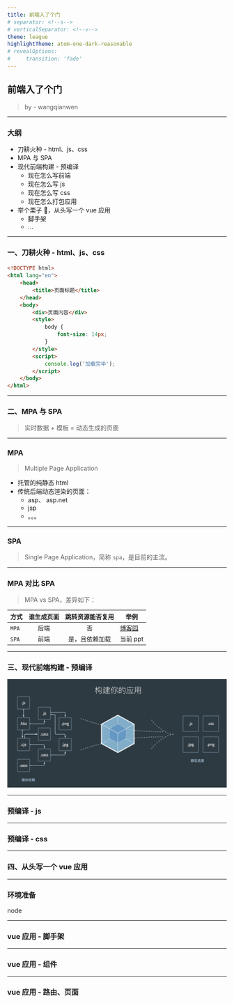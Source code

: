 ```yaml
---
title: 前端入了个门
# separator: <!--s-->
# verticalSeparator: <!--v-->
theme: league
highlightTheme: atom-one-dark-reasonable
# revealOptions:
#     transition: 'fade'
---
```


## 前端入了个门

> by - wangqianwen

---

### 大纲

-   刀耕火种 - html、js、css
-   MPA 与 SPA
-   现代前端构建 - 预编译
    -   现在怎么写前端
    -   现在怎么写 js
    -   现在怎么写 css
    -   现在怎么打包应用
-   举个栗子 🌰，从头写一个 vue 应用
    -   脚手架
    -   ...

---

### 一、刀耕火种 - html、js、css

```html
<!DOCTYPE html>
<html lang="en">
    <head>
        <title>页面标题</title>
    </head>
    <body>
        <div>页面内容</div>
        <style>
            body {
                font-size: 14px;
            }
        </style>
        <script>
            console.log('加载完毕');
        </script>
    </body>
</html>
```

<!--
html、js、css等都是静态文件，托管在 webserver，开发人员写的代码跟实际部署的是完全相同的。
但随着前端技术的发展，以及对体验性要求的提高，已经不能再满足业务需求。于是逐步发展出以下两种模式。
-->

---

### 二、MPA 与 SPA

> 实时数据 + 模板 = 动态生成的页面

---

### MPA

> Multiple Page Application

-   托管的纯静态 html
-   传统后端动态渲染的页面：
    -   asp、 asp.net
    -   jsp
    -   。。。

<!--
因为对数据的实时性要求，
用户在访问不同的url时，后端动态生成、输出对应的页面。
-->

---

### SPA

> Single Page Application，简称 `spa`，是目前的主流。

<!--
因为生成页面有服务器损耗，而且多个页面如果引用相同资源，也会造成重复下载，浪费带宽。

所以一种新的技术应运而生。SPA 即单页面应用，它拥有类似app的使用体验，最直观的感觉就是，页面不再刷新。
-->

---

### MPA 对比 SPA

> MPA vs SPA，差异如下：

| 方式  | 谁生成页面 | 跳转资源能否复用 | 举例                                                          |
| :---- | :--------: | :--------------: | ------------------------------------------------------------- |
| `MPA` |    后端    |        否        | <a target="_blank" href="https://www.cnblogs.com/">博客园</a> |
| `SPA` |    前端    |  是，且依赖加载  | 当前 ppt                                                      |

<!--
这样，资源的消耗就放到了前端，减轻了服务端压力。
同时同一种资源只会加载一次，配合依赖加载，可以让用户更快的看到页面，操作更流畅。
-->

<!--
依赖加载：
用到的时候才去加载相关资源。比如打开一个新页面时，才去加载这个页面所有的js、css、图片等。
避免首屏内容太多阻塞带宽。
-->

---

### 三、现代前端构建 - 预编译

![](./assets/goujianyingyong.png)

---

### 预编译 - js

---

### 预编译 - css

---

### 四、从头写一个 vue 应用

<!--
参考：https://v2.cn.vuejs.org/v2/guide/ 自行扩展
-->

---

### 环境准备

node

<!-- 自带了 npm 包管理器 -->

---

### vue 应用 - 脚手架

---

### vue 应用 - 组件

---

### vue 应用 - 路由、页面
